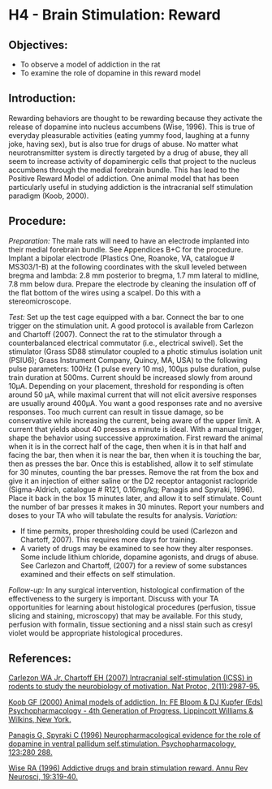 # H4 - Brain Stimulation: Reward

## Objectives:

* To observe a model of addiction in the rat
* To examine the role of dopamine in this reward model

## Introduction:

Rewarding behaviors are thought to be rewarding because they activate the release of dopamine into nucleus accumbens \(Wise, 1996\). This is true of everyday pleasurable activities \(eating yummy food, laughing at a funny joke, having sex\), but is also true for drugs of abuse. No matter what neurotransmitter system is directly targeted by a drug of abuse, they all seem to increase activity of dopaminergic cells that project to the nucleus accumbens through the medial forebrain bundle. This has lead to the Positive Reward Model of addiction. One animal model that has been particularly useful in studying addiction is the intracranial self stimulation paradigm \(Koob, 2000\).

## Procedure:

_Preparation:_ The male rats will need to have an electrode implanted into their medial forebrain bundle. See Appendices B+C for the procedure. Implant a bipolar electrode \(Plastics One, Roanoke, VA, catalogue \# MS303/1-B\) at the following coordinates with the skull leveled between bregma and lambda: 2.8 mm posterior to bregma, 1.7 mm lateral to midline, 7.8 mm below dura. Prepare the electrode by cleaning the insulation off of the flat bottom of the wires using a scalpel. Do this with a stereomicroscope.

_Test:_ Set up the test cage equipped with a bar. Connect the bar to one trigger on the stimulation unit. A good protocol is available from Carlezon and Chartoff \(2007\). Connect the rat to the stimulator through a counterbalanced electrical commutator \(i.e., electrical swivel\). Set the stimulator \(Grass SD88 stimulator coupled to a photic stimulus isolation unit \(PSIU6\); Grass Instrument Company, Quincy, MA, USA\) to the following pulse parameters: 100Hz \(1 pulse every 10 ms\), 100µs pulse duration, pulse train duration at 500ms. Current should be increased slowly from around 10µA. Depending on your placement, threshold for responding is often around 50 µA, while maximal current that will not elicit aversive responses are usually around 400µA. You want a good responses rate and no aversive responses. Too much current can result in tissue damage, so be conservative while increasing the current, being aware of the upper limit. A current that yields about 40 presses a minute is ideal. With a manual trigger, shape the behavior using successive approximation. First reward the animal when it is in the correct half of the cage, then when it is in that half and facing the bar, then when it is near the bar, then when it is touching the bar, then as presses the bar. Once this is established, allow it to self stimulate for 30 minutes, counting the bar presses. Remove the rat from the box and give it an injection of either saline or the D2 receptor antagonist raclopride \(Sigma-Aldrich, catalogue \# R121, 0.16mg/kg; Panagis and Spyraki, 1996\). Place it back in the box 15 minutes later, and allow it to self stimulate. Count the number of bar presses it makes in 30 minutes. Report your numbers and doses to your TA who will tabulate the results for analysis. _Variation:_

* If time permits, proper thresholding could be used \(Carlezon and Chartoff, 2007\).  This requires more days for training.
* A variety of drugs may be examined to see how they alter responses.  Some include lithium chloride, dopamine agonists, and drugs of abuse.  See Carlezon and Chartoff, \(2007\) for a review of some substances examined and their effects on self stimulation.

_Follow-up:_ In any surgical intervention, histological confirmation of the effectiveness to the surgery is important. Discuss with your TA opportunities for learning about histological procedures \(perfusion, tissue slicing and staining, microscopy\) that may be available. For this study, perfusion with formalin, tissue sectioning and a nissl stain such as cresyl violet would be appropriate histological procedures.


## References:

[Carlezon WA Jr, Chartoff EH \(2007\) Intracranial self-stimulation \(ICSS\) in rodents to study the neurobiology of motivation. Nat Protoc, 2\(11\):2987-95.](https://www.ncbi.nlm.nih.gov/pubmed/18007634)

[Koob GF \(2000\) Animal models of addiction. In: FE Bloom & DJ Kupfer \(Eds\) Psychopharmacology - 4th Generation of Progress. Lippincott Williams & Wilkins, New York.](http://www.acnp.org/g4/GN401000072/Default.htm)

[Panagis G, Spyraki C \(1996\) Neuropharmacological evidence for the role of dopamine in ventral pallidum self.stimulation. Psychopharmacology, 123:280 288.](https://link.springer.com/article/10.1007/BF02246582)

[Wise RA \(1996\) Addictive drugs and brain stimulation reward. Annu Rev Neurosci, 19:319-40.](https://www.ncbi.nlm.nih.gov/pubmed/8833446)
